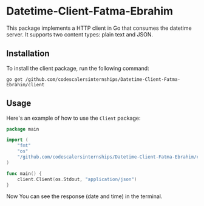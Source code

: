 # Datetime-Client-Fatma-Ebrahim

This package implements a HTTP client in Go that consumes the datetime server. It supports two content types: plain text and JSON.

## Installation

To install the client package, run the following command:

```shell
go get /github.com/codescalersinternships/Datetime-Client-Fatma-Ebrahim/client
```

## Usage


Here's an example of how to use the `Client` package:

```go
package main

import (
    "fmt"
    "os"
    "/github.com/codescalersinternships/Datetime-Client-Fatma-Ebrahim/client"
)

func main() {
	client.Client(os.Stdout, "application/json")
}

```
Now You can see the response (date and time) in the terminal.

